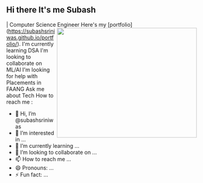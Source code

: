 
## Hi there It's me Subash
|
Computer Science Engineer
<img align="right" width="370" height="290" src="https://i.pinimg.com/originals/47/f0/34/47f0342cec72b800463bf003eac1257e.gif">
Here's my [portfolio] (https://subashsriniwas.github.io/portfolio/).
I'm currently learning DSA
I'm looking to collaborate on ML/AI
I'm looking for help with Placements in FAANG
Ask me about Tech
How to reach me :


























- 👋 Hi, I’m @subashsriniwas
- 👀 I’m interested in ...
- 🌱 I’m currently learning ...
- 💞️ I’m looking to collaborate on ...
- 📫 How to reach me ...
- 😄 Pronouns: ...
- ⚡ Fun fact: ...


